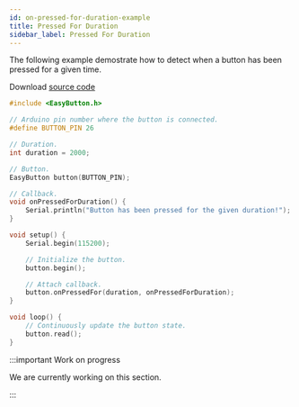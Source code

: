 ```yaml
---
id: on-pressed-for-duration-example
title: Pressed For Duration
sidebar_label: Pressed For Duration
---
```


The following example demostrate how to detect when a button has been pressed for a given time.

Download [source code](https://github.com/evert-arias/EasyButton/blob/master/examples)

```cpp
#include <EasyButton.h>

// Arduino pin number where the button is connected.
#define BUTTON_PIN 26

// Duration.
int duration = 2000;

// Button.
EasyButton button(BUTTON_PIN);

// Callback.
void onPressedForDuration() {
    Serial.println("Button has been pressed for the given duration!");
}

void setup() {
    Serial.begin(115200);

  	// Initialize the button.
  	button.begin();

  	// Attach callback.
  	button.onPressedFor(duration, onPressedForDuration);
}

void loop() {
    // Continuously update the button state.
  	button.read();
}
```

:::important Work on progress

We are currently working on this section.

:::
